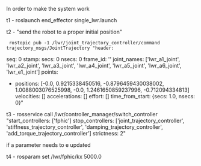 In order to make the system work

t1 - roslaunch end_effector single_lwr.launch

t2 - "send the robot to a proper initial position" 

	 rostopic pub -1 /lwr/joint_trajectory_controller/command trajectory_msgs/JointTrajectory "header:
  seq: 0
  stamp:
    secs: 0
    nsecs: 0
  frame_id: ''
joint_names: ['lwr_a1_joint', 'lwr_a2_joint', 'lwr_a3_joint', 'lwr_a4_joint', 'lwr_a5_joint', 'lwr_a6_joint', 'lwr_e1_joint']
points:
- positions: [-0.0, 0.9215338450516, -0.8796459430038002, 1.0088003076525998, -0.0, 1.2461650859237996, -0.712094334813]
  velocities: []
  accelerations: []
  effort: []
  time_from_start: {secs: 1.0, nsecs: 0}"


t3 -  rosservice call /lwr/controller_manager/switch_controller "start_controllers: ['fphic']
stop_controllers: ['joint_trajectory_controller', 'stiffness_trajectory_controller', 'damping_trajectory_controller', 'add_torque_trajectory_controller']
strictness: 2"


if a parameter needs to e updated 

t4 - rosparam set /lwr/fphic/kx 5000.0
